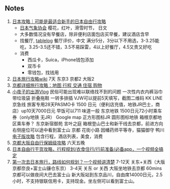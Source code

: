 ## Notes
1. [日本攻略｜可能是最适合新手的日本自由行攻略](https://www.bilibili.com/video/BV1ec411j72F/)
   * [日本气象协会](https://tenki.jp)
    樱花，红叶，滑雪时节， 日文
   * 大多数情况没有早餐店，除非便利店面包店买早餐，建议酒店含早
   * 找餐厅, [tablelog](https://tabelog.com/cn)
    餐厅评价，中文
    满分5分，3分以下不用选，3-3.25能吃，3.25-3.5还不错，3.5不易踩雷，4以上好餐厅，4.5又贵又好吃
   * 消费
     * 西瓜卡，Suica，iPhone钱包添加
     * 双币卡
     * 零钱包，找钱用
2. [日本旅行攻略wiki](https://yhrwiki.notion.site/5394aafce9ad4ad7a763a0e5ff93e89a)
7天 东京3 京都2 大阪2
1. [京都详细旅行攻略：地图 行程 交通 住宿 购物](https://www.bilibili.com/video/BV1GS421o7tK/)
2. [小夜子的出游Vlog](https://www.bilibili.com/video/BV1RC411J7tf/)
   民俗可能出现难以联络找不到的问题
   一次性内衣内裤浴巾 带垃圾袋 折叠拖鞋 一转多排插
   VJW可以提前5天填写，截图二维码
   KK LINE 京急线 旅客专用28天PASMO卡 1500 日元（便利店充值，地铁JR巴士，商店）up10天7000日元
   早饭可以711 味道一般
   东京地铁 1500日元72小时乘车券（only地铁 无JR）
   Google map 正方形图标JR 圆形图标地铁
   箱根京都地区乘车券？
   东京新宿御苑 言叶之庭
   箱根登山巴士和新干线去京都，前进方向右侧座位可以途中看到富士山
   京都 花街小路 因幡药师平等寺，猫猫御守 鸭川
   [电子版攻略](https://kdocs.cn/l/cmexUbS27ArS) 包含行程，酒店列表，美食，消费
3. [京都大阪自由行保姆级攻略](https://www.bilibili.com/video/BV1xm411Z7vK/)
   六天五晚
4. [日本自由行干货攻略，行程规划/衣食住行/行前准备/必备app，一个视频全搞定](https://www.bilibili.com/video/BV1gu4m1A7Zj)
5. [第一次去日本旅行，路线如何规划？一个视频讲清楚](https://www.bilibili.com/video/BV1S1421y7PW/)
7-12天 关东+关西（大版京都奈良+富士山镰仓东京）
3-4天 关东 or 关西 
大阪坐地铁去京都 60mins
京都可以做夜间大巴去富士山
新大阪站到东京品川，自由席14000日元，2.5小时，不支持银联信用卡，支持现金。坐左侧可以看到富士山。
